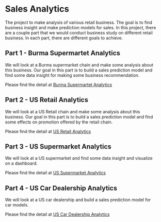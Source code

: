 # Sales Analytics
The project to make analysis of various retail business. The goal is to find business insight and make prediction models for sales. In this project, there are a couple part that we would conduct business study on different retail business. In each part, there are different goals to achieve. 

## Part 1 - Burma Supermartet Analytics
We will look at a Burma supermarket chain and make some analysis about this business. Our goal in this part is to build a sales prediction model and find some data insight for making some business recommendation.<br>

Please find the detail at [Burma Supermartet Analytics](BurmaSupermarket)

## Part 2 - US Retail Analytics
We will look at a US Retail chain and make some analysis about this business. Our goal in this part is to build a sales prediction model and find some effects on promotion offered by the retail chain.<br>

Please find the detail at [US Retail Analytics](USRetail)

## Part 3 - US Supermarket Analytics
We will look at a US supermarket and find some data insight and visualize on a dashboard. <br>

Please find the detail at [US Supermarket Analytics](USSupermarket)

## Part 4 - US Car Dealership Analytics
We will look at a US car dealership and build a sales prediction model for car models. <br>

Please find the detail at [US Car Dealership Analytics](CarSales)

